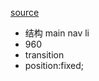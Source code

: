 [source](https://juejin.im/subscribe/subscribed)

- 结构  main nav li
- 960 
- transition
- position:fixed;